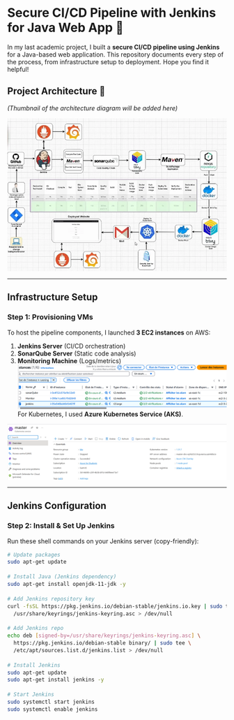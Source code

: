 # Secure CI/CD Pipeline with Jenkins for Java Web App 🚀  

In my last academic project, I built a **secure CI/CD pipeline using Jenkins** for a Java-based web application. This repository documents every step of the process, from infrastructure setup to deployment. Hope you find it helpful!  

## Project Architecture 📐  
*(Thumbnail of the architecture diagram will be added here)*  

![Architecture Diagram](images/Screenshot%202025-04-16%20011223.png)  

---

## Infrastructure Setup  

### Step 1: Provisioning VMs  
To host the pipeline components, I launched **3 EC2 instances** on AWS:  
1. **Jenkins Server** (CI/CD orchestration)  
2. **SonarQube Server** (Static code analysis)  
3. **Monitoring Machine** (Logs/metrics)  
![Architecture Diagram](images/image.png)  
For Kubernetes, I used **Azure Kubernetes Service (AKS)**.  

![Architecture Diagram](images/Screenshot%202025-04-16%20130900.png)   

---

## Jenkins Configuration  

### Step 2: Install & Set Up Jenkins  
Run these shell commands on your Jenkins server (copy-friendly):  

```bash
# Update packages
sudo apt-get update

# Install Java (Jenkins dependency)
sudo apt-get install openjdk-11-jdk -y

# Add Jenkins repository key
curl -fsSL https://pkg.jenkins.io/debian-stable/jenkins.io.key | sudo tee \
  /usr/share/keyrings/jenkins-keyring.asc > /dev/null

# Add Jenkins repo
echo deb [signed-by=/usr/share/keyrings/jenkins-keyring.asc] \
  https://pkg.jenkins.io/debian-stable binary/ | sudo tee \
  /etc/apt/sources.list.d/jenkins.list > /dev/null

# Install Jenkins
sudo apt-get update
sudo apt-get install jenkins -y

# Start Jenkins
sudo systemctl start jenkins
sudo systemctl enable jenkins
